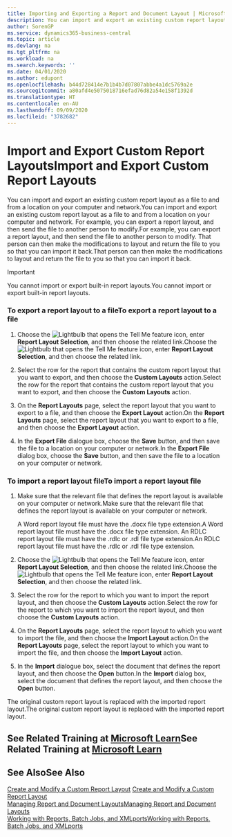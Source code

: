 ```yaml
---
title: Importing and Exporting a Report and Document Layout | Microsoft Docs
description: You can import and export an existing custom report layout as a file to and from a location on your computer and network.
author: SorenGP
ms.service: dynamics365-business-central
ms.topic: article
ms.devlang: na
ms.tgt_pltfrm: na
ms.workload: na
ms.search.keywords: ''
ms.date: 04/01/2020
ms.author: edupont
ms.openlocfilehash: b44d728414e7b1b4b7d07807abbe4a1dc5769a2e
ms.sourcegitcommit: a80afd4e5075018716efad76d82a54e158f1392d
ms.translationtype: HT
ms.contentlocale: en-AU
ms.lasthandoff: 09/09/2020
ms.locfileid: "3782682"
---
```

# <a name="import-and-export-custom-report-layouts"></a><span data-ttu-id="bff36-103">Import and Export Custom Report Layouts</span><span class="sxs-lookup"><span data-stu-id="bff36-103">Import and Export Custom Report Layouts</span></span>
<span data-ttu-id="bff36-104">You can import and export an existing custom report layout as a file to and from a location on your computer and network.</span><span class="sxs-lookup"><span data-stu-id="bff36-104">You can import and export an existing custom report layout as a file to and from a location on your computer and network.</span></span> <span data-ttu-id="bff36-105">For example, you can export a report layout, and then send the file to another person to modify.</span><span class="sxs-lookup"><span data-stu-id="bff36-105">For example, you can export a report layout, and then send the file to another person to modify.</span></span> <span data-ttu-id="bff36-106">That person can then make the modifications to layout and return the file to you so that you can import it back.</span><span class="sxs-lookup"><span data-stu-id="bff36-106">That person can then make the modifications to layout and return the file to you so that you can import it back.</span></span>  

> [!IMPORTANT]  
>  <span data-ttu-id="bff36-107">You cannot import or export built-in report layouts.</span><span class="sxs-lookup"><span data-stu-id="bff36-107">You cannot import or export built-in report layouts.</span></span>  

### <a name="to-export-a-report-layout-to-a-file"></a><span data-ttu-id="bff36-108">To export a report layout to a file</span><span class="sxs-lookup"><span data-stu-id="bff36-108">To export a report layout to a file</span></span>  

1.  <span data-ttu-id="bff36-109">Choose the ![Lightbulb that opens the Tell Me feature](media/ui-search/search_small.png "Tell me what you want to do") icon, enter **Report Layout Selection**, and then choose the related link.</span><span class="sxs-lookup"><span data-stu-id="bff36-109">Choose the ![Lightbulb that opens the Tell Me feature](media/ui-search/search_small.png "Tell me what you want to do") icon, enter **Report Layout Selection**, and then choose the related link.</span></span>  

2.  <span data-ttu-id="bff36-110">Select the row for the report that contains the custom report layout that you want to export, and then choose the **Custom Layouts** action.</span><span class="sxs-lookup"><span data-stu-id="bff36-110">Select the row for the report that contains the custom report layout that you want to export, and then choose the **Custom Layouts** action.</span></span>  

3.  <span data-ttu-id="bff36-111">On the **Report Layouts** page, select the report layout that you want to export to a file, and then choose the **Export Layout** action.</span><span class="sxs-lookup"><span data-stu-id="bff36-111">On the **Report Layouts** page, select the report layout that you want to export to a file, and then choose the **Export Layout** action.</span></span>  

4.  <span data-ttu-id="bff36-112">In the **Export File** dialogue box, choose the **Save** button, and then save the file to a location on your computer or network.</span><span class="sxs-lookup"><span data-stu-id="bff36-112">In the **Export File** dialog box, choose the **Save** button, and then save the file to a location on your computer or network.</span></span>  

### <a name="to-import-a-report-layout-file"></a><span data-ttu-id="bff36-113">To import a report layout file</span><span class="sxs-lookup"><span data-stu-id="bff36-113">To import a report layout file</span></span>  

1.  <span data-ttu-id="bff36-114">Make sure that the relevant file that defines the report layout is available on your computer or network.</span><span class="sxs-lookup"><span data-stu-id="bff36-114">Make sure that the relevant file that defines the report layout is available on your computer or network.</span></span>  

     <span data-ttu-id="bff36-115">A Word report layout file must have the .docx file type extension.</span><span class="sxs-lookup"><span data-stu-id="bff36-115">A Word report layout file must have the .docx file type extension.</span></span> <span data-ttu-id="bff36-116">An RDLC report layout file must have the .rdlc or .rdl file type extension.</span><span class="sxs-lookup"><span data-stu-id="bff36-116">An RDLC report layout file must have the .rdlc or .rdl file type extension.</span></span>  

2.  <span data-ttu-id="bff36-117">Choose the ![Lightbulb that opens the Tell Me feature](media/ui-search/search_small.png "Tell me what you want to do") icon, enter **Report Layout Selection**, and then choose the related link.</span><span class="sxs-lookup"><span data-stu-id="bff36-117">Choose the ![Lightbulb that opens the Tell Me feature](media/ui-search/search_small.png "Tell me what you want to do") icon, enter **Report Layout Selection**, and then choose the related link.</span></span>  

3.  <span data-ttu-id="bff36-118">Select the row for the report to which you want to import the report layout, and then choose the **Custom Layouts** action.</span><span class="sxs-lookup"><span data-stu-id="bff36-118">Select the row for the report to which you want to import the report layout, and then choose the **Custom Layouts** action.</span></span>  

4.  <span data-ttu-id="bff36-119">On the **Report Layouts** page, select the report layout to which you want to import the file, and then choose the **Import Layout** action.</span><span class="sxs-lookup"><span data-stu-id="bff36-119">On the **Report Layouts** page, select the report layout to which you want to import the file, and then choose the **Import Layout** action.</span></span>  

5.  <span data-ttu-id="bff36-120">In the **Import** dialogue box, select the document that defines the report layout, and then choose the **Open** button.</span><span class="sxs-lookup"><span data-stu-id="bff36-120">In the **Import** dialog box, select the document that defines the report layout, and then choose the **Open** button.</span></span>  

 <span data-ttu-id="bff36-121">The original custom report layout is replaced with the imported report layout.</span><span class="sxs-lookup"><span data-stu-id="bff36-121">The original custom report layout is replaced with the imported report layout.</span></span>  

## <a name="see-related-training-at-microsoft-learn"></a><span data-ttu-id="bff36-122">See Related Training at [Microsoft Learn](/learn/modules/change-documents-dynamics-365-business-central/index)</span><span class="sxs-lookup"><span data-stu-id="bff36-122">See Related Training at [Microsoft Learn](/learn/modules/change-documents-dynamics-365-business-central/index)</span></span>

## <a name="see-also"></a><span data-ttu-id="bff36-123">See Also</span><span class="sxs-lookup"><span data-stu-id="bff36-123">See Also</span></span>  
 <span data-ttu-id="bff36-124">[Create and Modify a Custom Report Layout](ui-how-create-custom-report-layout.md) </span><span class="sxs-lookup"><span data-stu-id="bff36-124">[Create and Modify a Custom Report Layout](ui-how-create-custom-report-layout.md) </span></span>  
 [<span data-ttu-id="bff36-125">Managing Report and Document Layouts</span><span class="sxs-lookup"><span data-stu-id="bff36-125">Managing Report and Document Layouts</span></span>](ui-manage-report-layouts.md)  
 [<span data-ttu-id="bff36-126">Working with Reports, Batch Jobs, and XMLports</span><span class="sxs-lookup"><span data-stu-id="bff36-126">Working with Reports, Batch Jobs, and XMLports</span></span>](ui-work-report.md)    
